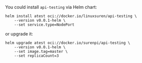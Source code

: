 You could install `api-testing` via Helm chart:

```shell
helm install atest oci://docker.io/linuxsuren/api-testing \
    --version v0.0.1-helm \
    --set service.type=NodePort
```

or upgrade it:

```shell
helm upgrade atest oci://docker.io/surenpi/api-testing \
    --version v0.0.1-helm \
    --set image.tag=master \
    --set replicaCount=3
```
